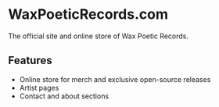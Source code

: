 # WaxPoeticRecords.com

The official site and online store of Wax Poetic Records.

## Features

- Online store for merch and exclusive open-source releases
- Artist pages
- Contact and about sections
